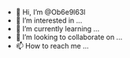 - 👋 Hi, I’m @Ob6e9l63l
- 👀 I’m interested in ...
- 🌱 I’m currently learning ...
- 💞️ I’m looking to collaborate on ...
- 📫 How to reach me ...

<!---
Ob6e9l63l/Ob6e9l63l is a ✨ special ✨ repository because its `README.md` (this file) appears on your GitHub profile.
You can click the Preview link to take a look at your changes.
--->
